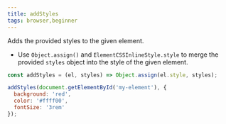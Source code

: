 ```yaml
---
title: addStyles
tags: browser,beginner
---
```


Adds the provided styles to the given element.

- Use `Object.assign()` and `ElementCSSInlineStyle.style` to merge the provided `styles` object into the style of the given element.

```js
const addStyles = (el, styles) => Object.assign(el.style, styles);
```

```js
addStyles(document.getElementById('my-element'), {
  background: 'red',
  color: '#ffff00',
  fontSize: '3rem'
});
```
